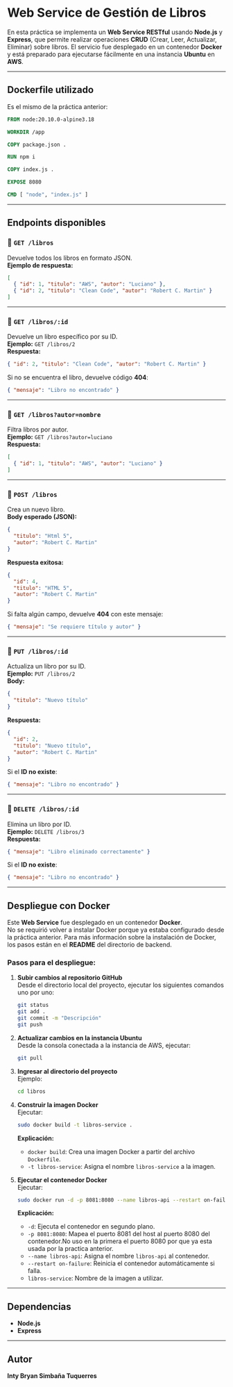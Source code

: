# Web Service de Gestión de Libros

En esta práctica se implementa un **Web Service RESTful** usando **Node.js** y **Express**, que permite realizar operaciones **CRUD** (Crear, Leer, Actualizar, Eliminar) sobre libros. El servicio fue desplegado en un contenedor **Docker** y está preparado para ejecutarse fácilmente en una instancia **Ubuntu** en **AWS**.

---

## Dockerfile utilizado

Es el mismo de la práctica anterior:

```dockerfile
FROM node:20.10.0-alpine3.18

WORKDIR /app

COPY package.json .

RUN npm i

COPY index.js .

EXPOSE 8080

CMD [ "node", "index.js" ]
```

---

## Endpoints disponibles

### 🔹 `GET /libros`
Devuelve todos los libros en formato JSON.  
**Ejemplo de respuesta:**

```json
[
  { "id": 1, "titulo": "AWS", "autor": "Luciano" },
  { "id": 2, "titulo": "Clean Code", "autor": "Robert C. Martin" }
]
```

---

### 🔹 `GET /libros/:id`
Devuelve un libro específico por su ID.  
**Ejemplo:** `GET /libros/2`  
**Respuesta:**

```json
{ "id": 2, "titulo": "Clean Code", "autor": "Robert C. Martin" }
```

Si no se encuentra el libro, devuelve código **404**:

```json
{ "mensaje": "Libro no encontrado" }
```

---

### 🔹 `GET /libros?autor=nombre`
Filtra libros por autor.  
**Ejemplo:** `GET /libros?autor=luciano`  
**Respuesta:**

```json
[
  { "id": 1, "titulo": "AWS", "autor": "Luciano" }
]
```

---

### 🔹 `POST /libros`
Crea un nuevo libro.  
**Body esperado (JSON):**

```json
{
  "titulo": "Html 5",
  "autor": "Robert C. Martin"
}
```

**Respuesta exitosa:**

```json
{
  "id": 4,
  "titulo": "HTML 5",
  "autor": "Robert C. Martin"
}
```

Si falta algún campo, devuelve **404** con este mensaje:

```json
{ "mensaje": "Se requiere título y autor" }
```

---

### 🔹 `PUT /libros/:id`
Actualiza un libro por su ID.  
**Ejemplo:** `PUT /libros/2`  
**Body:**

```json
{
  "titulo": "Nuevo título"
}
```

**Respuesta:**

```json
{
  "id": 2,
  "titulo": "Nuevo título",
  "autor": "Robert C. Martin"
}
```

Si el **ID no existe**:

```json
{ "mensaje": "Libro no encontrado" }
```

---

### 🔹 `DELETE /libros/:id`
Elimina un libro por ID.  
**Ejemplo:** `DELETE /libros/3`  
**Respuesta:**

```json
{ "mensaje": "Libro eliminado correctamente" }
```

Si el **ID no existe**:

```json
{ "mensaje": "Libro no encontrado" }
```

---

## Despliegue con Docker

Este **Web Service** fue desplegado en un contenedor **Docker**.  
No se requirió volver a instalar Docker porque ya estaba configurado desde la práctica anterior. Para más información sobre la instalación de Docker, los pasos están en el **README** del directorio de backend.

### Pasos para el despliegue:

1. **Subir cambios al repositorio GitHub**  
   Desde el directorio local del proyecto, ejecutar los siguientes comandos uno por uno:

   ```bash
   git status
   git add .
   git commit -m "Descripción"
   git push
   ```

2. **Actualizar cambios en la instancia Ubuntu**  
   Desde la consola conectada a la instancia de AWS, ejecutar:

   ```bash
   git pull
   ```

3. **Ingresar al directorio del proyecto**  
   Ejemplo:

   ```bash
   cd libros
   ```

4. **Construir la imagen Docker**  
   Ejecutar:

   ```bash
   sudo docker build -t libros-service .
   ```

   **Explicación:**
   - `docker build`: Crea una imagen Docker a partir del archivo `Dockerfile`.
   - `-t libros-service`: Asigna el nombre `libros-service` a la imagen.

5. **Ejecutar el contenedor Docker**  
   Ejecutar:

   ```bash
   sudo docker run -d -p 8081:8080 --name libros-api --restart on-failure libros-service
   ```

   **Explicación:**
   - `-d`: Ejecuta el contenedor en segundo plano.
   - `-p 8081:8080`: Mapea el puerto 8081 del host al puerto 8080 del contenedor.No uso en la primera el puerto 8080 por que ya esta usada por la practica anterior.
   - `--name libros-api`: Asigna el nombre `libros-api` al contenedor.
   - `--restart on-failure`: Reinicia el contenedor automáticamente si falla.
   - `libros-service`: Nombre de la imagen a utilizar.

---

## Dependencias

- **Node.js**
- **Express**

---

## Autor

**Inty Bryan Simbaña Tuquerres**